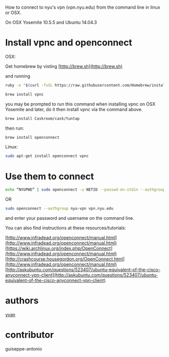 How to connect to nyu's vpn (vpn.nyu.edu) from the command line in linux or OSX.

On OSX Yosemite 10.5.5 and Ubuntu 14.04.3


Install vpnc and openconnect
===========================

OSX: 

Get homebrew by visting [http://brew.sh](http://brew.sh)

and running

```bash
ruby -e "$(curl -fsSL https://raw.githubusercontent.com/Homebrew/install/master/install)"
```


```bash
brew install vpnc
```

you may be prompted to run this command when installing vpnc on OSX Yosemite and later, do it then install vpnc via the command above.

```bash
brew install Caskroom/cask/tuntap
```

then run:

```bash
brew install openconnect
```

Linux:
```bash
sudo apt-get install openconnect vpnc
```


Use them to connect
====================

```bash
echo “NYUPWD” | sudo openconnect -u NETID --passwd-on-stdin --authgroup nyu-vpn vpn.nyu.edu
```

OR 
```bash
sudo openconnect --authgroup nyu-vpn vpn.nyu.edu
```

and enter your password and username on the command line.


You can also find instructions at these resources/tutorials:

[http://www.infradead.org/openconnect/manual.html](http://www.infradead.org/openconnect/manual.html)
[https://wiki.archlinux.org/index.php/OpenConnect](http://www.infradead.org/openconnect/manual.html)
[http://crashcourse.housegordon.org/OpenConnect.html](http://www.infradead.org/openconnect/manual.html)
[http://askubuntu.com/questions/523407/ubuntu-equivalent-of-the-cisco-anyconnect-vpn-client](http://askubuntu.com/questions/523407/ubuntu-equivalent-of-the-cisco-anyconnect-vpn-client)

authors
=======
[yvan](https://github.com/yvan)


contributor
===========
guiseppe-antonio